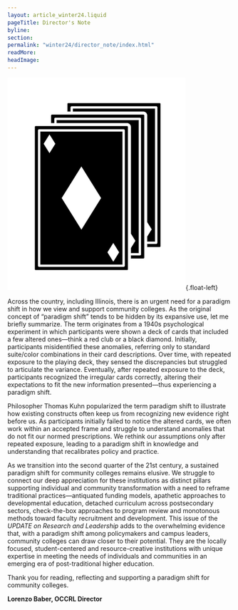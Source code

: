```yaml
---
layout: article_winter24.liquid
pageTitle: Director's Note
byline: 
section: 
permalink: "winter24/director_note/index.html"
readMore: 
headImage: 
---
```

<ilw-content width="page">

![Diamond, decorative](/winter24/img/diamond_card.webp){.float-left}

Across the country, including Illinois, there is an urgent need for a paradigm shift in how we view and support community colleges. As the original concept of “paradigm shift” tends to be hidden by its expansive use, let me briefly summarize. The term originates from a 1940s psychological experiment in which participants were shown a deck of cards that included a few altered ones—think a red club or a black diamond. Initially, participants misidentified these anomalies, referring only to standard suite/color combinations in their card descriptions. Over time, with repeated exposure to the playing deck, they sensed the discrepancies but struggled to articulate the variance. Eventually, after repeated exposure to the deck, participants recognized the irregular cards correctly, altering their expectations to fit the new information presented—thus experiencing a paradigm shift.
  
Philosopher Thomas Kuhn popularized the term paradigm shift to illustrate how existing constructs often keep us from recognizing new evidence right before us. As participants initially failed to notice the altered cards, we often work within an accepted frame and struggle to understand anomalies that do not fit our normed prescriptions. We rethink our assumptions only after repeated exposure, leading to a paradigm shift in knowledge and understanding that recalibrates policy and practice.
  
As we transition into the second quarter of the 21st century, a sustained paradigm shift for community colleges remains elusive. We struggle to connect our deep appreciation for these institutions as distinct pillars supporting individual and community transformation with a need to reframe traditional practices—antiquated funding models, apathetic approaches to developmental education, detached curriculum across postsecondary sectors, check-the-box approaches to program review and monotonous methods toward faculty recruitment and development. This issue of the *UPDATE on Research and Leadership* adds to the overwhelming evidence that, with a paradigm shift among policymakers and campus leaders, community colleges can draw closer to their potential. They are the locally focused, student-centered and resource-creative institutions with unique expertise in meeting the needs of individuals and communities in an emerging era of post-traditional higher education.
  
Thank you for reading, reflecting and supporting a paradigm shift for community colleges.

**Lorenzo Baber, OCCRL Director**

</ilw-content>
